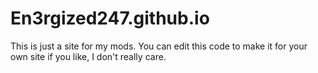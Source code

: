 # En3rgized247.github.io

This is just a site for my mods. You can edit this code to make it for your own site if you like, I don't really care.
